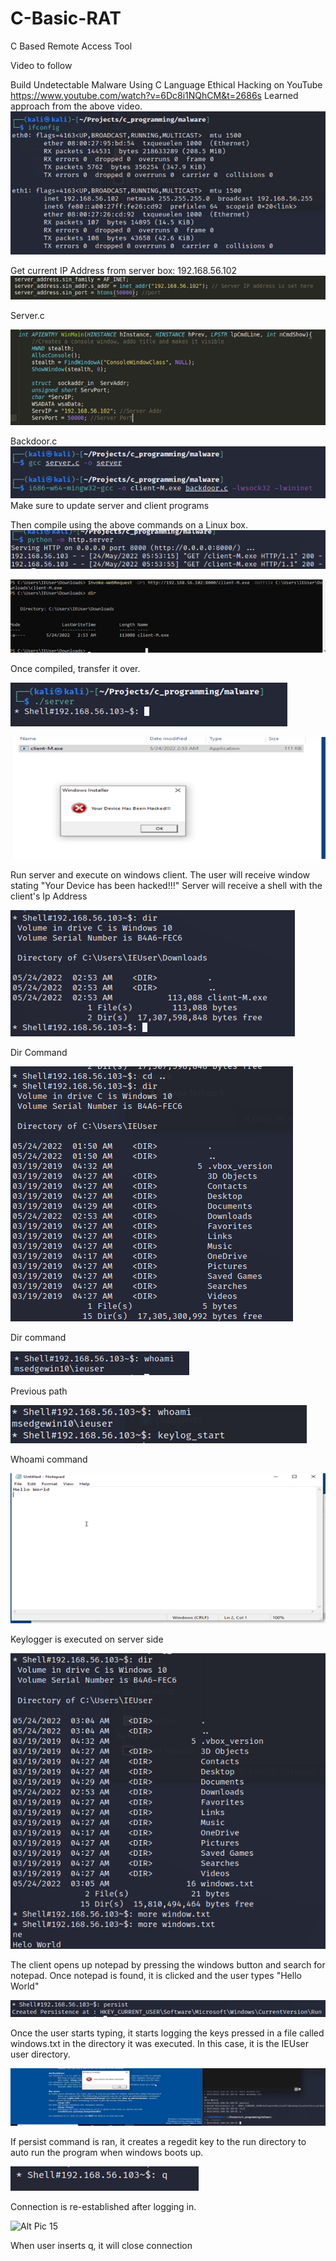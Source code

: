 # C-Basic-RAT
 C Based Remote Access Tool

Video to follow
 
Build Undetectable Malware Using C Language Ethical Hacking on YouTube 
https://www.youtube.com/watch?v=6Dc8i1NQhCM&t=2686s 
Learned approach from the above video.
![Alt Pic 1](images/pic1.png)

 
Get current IP Address from server box: 192.168.56.102
 ![Alt Pic 2](images/pic2.png)
 
Server.c
 
![Alt Pic 3](images/pic3.png)
 
Backdoor.c 
![Alt Pic 4](images/pic4.png)
Make sure to update server and client programs

 
Then compile using the above commands on a Linux box.
 ![Alt Pic 5](images/pic5.png)
 
 ![Alt Pic 6](images/pic6.png)
 
Once compiled, transfer it over.

![Alt Pic 7](images/pic7.png)

![Alt Pic 8](images/pic8.png)

Run server and execute on windows client.  The user will receive window stating "Your Device has been hacked!!!"
Server will receive a shell with the client's Ip Address

![Alt Pic 9](images/pic9.png)
 
Dir Command

![Alt Pic 10](images/pic10.png)

Dir command

![Alt Pic 11](images/pic11.png)

Previous path
 
![Alt Pic 12](images/pic12.png)

Whoami command
 
![Alt Pic 13](images/pic13.png)
 
Keylogger is executed on server side
 
![Alt Pic 14](images/pic14.png)

The client opens up notepad by pressing the windows button and search for notepad. Once notepad is found, it is clicked and the user types "Hello World"
 
![Alt Pic 15](images/pic15.png)

Once the user starts typing, it starts logging the keys pressed in a file called windows.txt in the directory it was executed.  In this case, it is the IEUser user directory.
 
 ![Alt Pic 16](images/pic16.png)

If persist command is ran, it creates a regedit key to the run directory to auto run the program when windows boots up.

![Alt Pic 17](images/pic17.png)
 
Connection is re-established after logging in.

![Alt Pic 15](images/pic18.png)
 
When user inserts q, it will close connection
 

